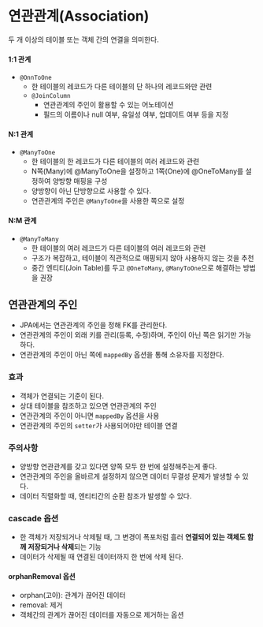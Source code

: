 # 연관관계(Association)

두 개 이상의 테이블 또는 객체 간의 연결을 의미한다.

#### 1:1 관계

- `@OnnToOne`
    - 한 테이블의 레코드가 다른 테이블의 단 하나의 레코드와만 관련
    - `@JoinColumn`
        - 연관관계의 주인이 활용할 수 있는 어노테이션
        - 필드의 이름이나 null 여부, 유일성 여부, 업데이트 여부 등을 지정

#### N:1 관계

- `@ManyToOne`
    - 한 테이블의 한 레코드가 다른 테이블의 여러 레코드와 관련
    - N쪽(Many)에 @ManyToOne을 설정하고 1쪽(One)에 @OneToMany를 설정하여 양방향 매핑을 구성
    - 양방향이 아닌 단방향으로 사용할 수 있다.
    - 연관관계의 주인은 `@ManyToOne`을 사용한 쪽으로 설정

#### N:M 관계

- `@ManyToMany`
    - 한 테이블의 여러 레코드가 다른 테이블의 여러 레코드와 관련
    - 구조가 복잡하고, 테이블이 직관적으로 매핑되지 않아 사용하지 않는 것을 추천
    - 중간 엔티티(Join Table)를 두고 `@OneToMany`, `@ManyToOne`으로 해결하는 방법을 권장

## 연관관계의 주인

- JPA에서는 연관관계의 주인을 정해 FK를 관리한다.
- 연관관계의 주인이 외래 키를 관리(등록, 수정)하며, 주인이 아닌 쪽은 읽기만 가능하다.
- 연관관계의 주인이 아닌 쪽에 `mappedBy` 옵션을 통해 소유자를 지정한다.

### 효과

- 객체가 연결되는 기준이 된다.
- 상대 테이블을 참조하고 있으면 연관관계의 주인
- 연관관계의 주인이 아니면 `mappedBy` 옵션을 사용
- 연관관계의 주인의 `setter`가 사용되어야만 테이블 연결

### 주의사항

- 양방향 연관관계를 갖고 있다면 양쪽 모두 한 번에 설정해주는게 좋다.
- 연관관계의 주인을 올바르게 설정하지 않으면 데이터 무결성 문제가 발생할 수 있다.
- 데이터 직렬화할 때, 엔티티간의 순환 참조가 발생할 수 있다.

### cascade 옵션

- 한 객체가 저장되거나 삭제될 때, 그 변경이 폭포처럼 흘러 **연결되어 있는 객체도 함께 저장되거나 삭제**되는 기능
- 데이터가 삭제될 때 연결된 데이터까지 한 번에 삭제 된다.

#### orphanRemoval 옵션

- orphan(고아): 관계가 끊어진 데이터
- removal: 제거
- 객체간의 관계가 끊어진 데이터를 자동으로 제거하는 옵션
